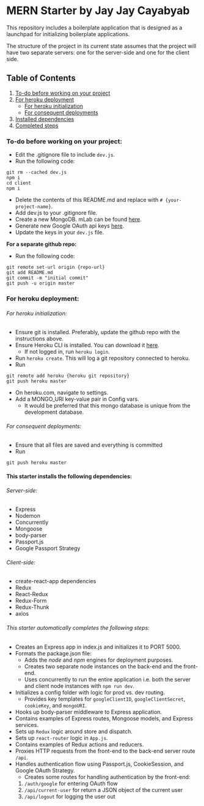 # MERN Starter by Jay Jay Cayabyab

This repository includes a boilerplate application that is designed as a launchpad for initializing boilerplate applications.

The structure of the project in its current state assumes that the project will have two separate servers: one for the server-side and one for the client side.

## Table of Contents
1. [To-do before working on your project](#to-do-before-working-on-your-project)
2. [For heroku deployment](#for-heroku-deployment)
   - [For heroku initialization](#for-heroku-initialization)
   - [For consequent deployments](#for-consequent-deployments)
3. [Installed dependencies](#this-starter-installs-the-following-dependencies)
4. [Completed steps](#this-starter-automatically-completes-the-following-steps)

### To-do before working on your project:
- Edit the .gitignore file to include `dev.js`.
- Run the following code:
```
git rm --cached dev.js
npm i
cd client
npm i
```
- Delete the contents of this README.md and replace with `# {your-project-name}`.
- Add dev.js to your .gitignore file.
- Create a new MongoDB. mLab can be found [here](https://mlab.com/home).
- Generate new Google OAuth api keys [here](https://console.developers.google.com/).
- Update the keys in your `dev.js` file.

**For a separate github repo:**
- Run the following code:
```
git remote set-url origin {repo-url}
git add README.md
git commit -m "initial commit"
git push -u origin master
```

### For heroku deployment:

###### For heroku initialization:

- Ensure git is installed. Preferably, update the github repo with the instructions above.
- Ensure Heroku CLI is installed. You can download it [here](https://devcenter.heroku.com/articles/heroku-cli#download-and-install).
   - If not logged in, run `heroku login`.
- Run `heroku create`. This will log a git repository connected to heroku.
- Run
```
git remote add heroku {heroku git repository}
git push heroku master
```
- On heroku.com, navigate to settings.
- Add a MONGO_URI key-value pair in Config vars.
   - It would be preferred that this mongo database is unique from the development database.


###### For consequent deployments:
- Ensure that all files are saved and everything is committed
- Run
```
git push heroku master
```

#### This starter installs the following dependencies:

###### Server-side:
- Express
- Nodemon
- Concurrently
- Mongoose
- body-parser
- Passport.js
- Google Passport Strategy

###### Client-side:
- create-react-app dependencies
- Redux
- React-Redux
- Redux-Form
- Redux-Thunk
- axios

###### This starter automatically completes the following steps:
- Creates an Express app in index.js and initializes it to PORT 5000.
- Formats the package.json file:
   - Adds the *node* and *npm* engines for deployment purposes.
   - Creates two separate node instances on the back-end and the front-end.
   - Uses concurrently to run the entire application i.e. both the server and client node instances with `npm run dev`.
- Initializes a config folder with logic for prod vs. dev routing.
   - Provides key templates for `googleClientID`, `googleClientSecret`, `cookieKey`, and `mongoURI`.
- Hooks up body-parser middleware to Express application.
- Contains examples of Express routes, Mongoose models, and Express services.
- Sets up `Redux` logic around store and dispatch.
- Sets up `react-router` logic in `App.js`.
- Contains examples of Redux actions and reducers.
- Proxies HTTP requests from the front-end to the back-end server route `/api`.
- Handles authentication flow using Passport.js, CookieSession, and Google OAuth Strategy.
   - Creates some routes for handling authentication by the front-end:
   1. `/auth/google` for entering OAuth flow
   2. `/api/current-user` for return a JSON object of the current user
   3. `/api/logout` for logging the user out